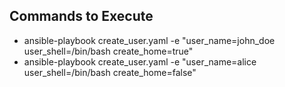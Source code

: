 ## Commands to Execute

* ansible-playbook create_user.yaml -e "user_name=john_doe user_shell=/bin/bash create_home=true"
* ansible-playbook create_user.yaml -e "user_name=alice user_shell=/bin/bash create_home=false"
